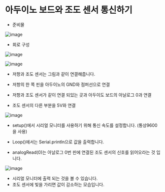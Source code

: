 # 아두이노 보드와 조도 센서 통신하기

-  준비물 

![image](https://github.com/morningB/arduino_python/assets/114423035/4b07a0fc-70f0-4f28-b89f-92d5b6afa94d)

* 회로 구성

![image](https://github.com/morningB/arduino_python/assets/114423035/b042af9a-b794-4f03-8430-a5e5b1fb98c5)

![image](https://github.com/morningB/arduino_python/assets/114423035/287b586e-3728-4204-9670-68beecda9027)

- 저항과 조도 센서는 그림과 같이 연결해줍니다.
* 저항의 한 쪽 핀을 아두이노의 GND와 점퍼선으로 연결
- 저항과 조도 센서가 같이 연결 되있는 곳과 아두이도 보드의 아날로그 0과 연결
* 조도 센서의 다른 부분을 5V와 연결


![image](https://github.com/morningB/arduino_python/assets/114423035/ef246993-659e-4273-b34b-722bc928501d)
* setup()에서 시리얼 모니터를 사용하기 위해 통신 속도를 설정합니다. (통상9600을 사용)
- Loop()에서는 Serial.println으로 값을 출력합니다.
* analogRead(0)는 아날로그 0번 핀에 연결된 조도 센서의 신호를 읽어오라는 것 입니다.

![image](https://github.com/morningB/arduino_python/assets/114423035/d88ed0bb-b64e-421a-98ab-0bdd97765260)


* 시리얼 모니터에 출력 되는 것을 볼 수 있습니다.
* 조도 센서에 빛을 가리면 값이 감소하는 모습입니다.
